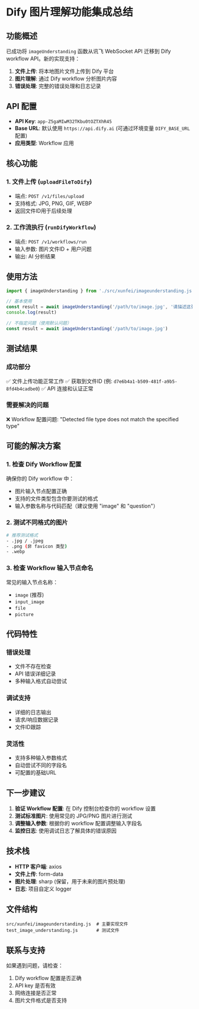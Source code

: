 # Dify 图片理解功能集成总结

## 功能概述

已成功将 `imageUnderstanding` 函数从讯飞 WebSocket API 迁移到 Dify workflow API。新的实现支持：

1. **文件上传**: 将本地图片文件上传到 Dify 平台
2. **图片理解**: 通过 Dify workflow 分析图片内容
3. **错误处理**: 完整的错误处理和日志记录

## API 配置

- **API Key**: `app-Z5gaMIwM32TKbu0tOZTXhR45`
- **Base URL**: 默认使用 `https://api.dify.ai` (可通过环境变量 `DIFY_BASE_URL` 配置)
- **应用类型**: Workflow 应用

## 核心功能

### 1. 文件上传 (`uploadFileToDify`)
- 端点: `POST /v1/files/upload`
- 支持格式: JPG, PNG, GIF, WEBP
- 返回文件ID用于后续处理

### 2. 工作流执行 (`runDifyWorkflow`)
- 端点: `POST /v1/workflows/run`
- 输入参数: 图片文件ID + 用户问题
- 输出: AI 分析结果

## 使用方法

```javascript
import { imageUnderstanding } from './src/xunfei/imageunderstanding.js'

// 基本使用
const result = await imageUnderstanding('/path/to/image.jpg', '请描述这张图片的内容')
console.log(result)

// 不指定问题（使用默认问题）
const result = await imageUnderstanding('/path/to/image.jpg')
```

## 测试结果

### 成功部分
✅ 文件上传功能正常工作
✅ 获取到文件ID (例: `d7e6b4a1-b509-481f-a9b5-8fd4b4cadbe0`)
✅ API 连接和认证正常

### 需要解决的问题
❌ Workflow 配置问题: "Detected file type does not match the specified type"

## 可能的解决方案

### 1. 检查 Dify Workflow 配置
确保你的 Dify workflow 中：
- 图片输入节点配置正确
- 支持的文件类型包含你要测试的格式
- 输入参数名称与代码匹配（建议使用 "image" 和 "question"）

### 2. 测试不同格式的图片
```bash
# 推荐测试格式
- .jpg / .jpeg
- .png (非 favicon 类型)
- .webp
```

### 3. 检查 Workflow 输入节点命名
常见的输入节点名称：
- `image` (推荐)
- `input_image`
- `file`
- `picture`

## 代码特性

### 错误处理
- 文件不存在检查
- API 错误详细记录
- 多种输入格式自动尝试

### 调试支持
- 详细的日志输出
- 请求/响应数据记录
- 文件ID跟踪

### 灵活性
- 支持多种输入参数格式
- 自动尝试不同的字段名
- 可配置的基础URL

## 下一步建议

1. **验证 Workflow 配置**: 在 Dify 控制台检查你的 workflow 设置
2. **测试标准图片**: 使用常见的 JPG/PNG 图片进行测试
3. **调整输入参数**: 根据你的 workflow 配置调整输入字段名
4. **监控日志**: 使用调试日志了解具体的错误原因

## 技术栈

- **HTTP 客户端**: axios
- **文件上传**: form-data
- **图片处理**: sharp (保留，用于未来的图片预处理)
- **日志**: 项目自定义 logger

## 文件结构

```
src/xunfei/imageunderstanding.js  # 主要实现文件
test_image_understanding.js       # 测试文件
```

## 联系与支持

如果遇到问题，请检查：
1. Dify workflow 配置是否正确
2. API key 是否有效
3. 网络连接是否正常
4. 图片文件格式是否支持
